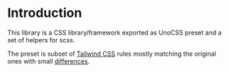 # Introduction

This library is a CSS library/framework exported as UnoCSS preset and a set of helpers for scss.

The preset is subset of [Tailwind CSS](https://tailwindcss.com/) rules mostly matching the original ones with small [differences](/getting-started/tailwind).
